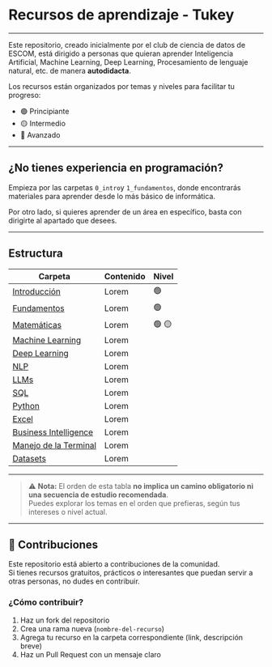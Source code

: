 # Recursos de aprendizaje - Tukey
---

Este repositorio, creado inicialmente por el club de ciencia de datos de ESCOM,  está dirigido a personas que quieran aprender Inteligencia Artificial, Machine Learning, Deep Learning, Procesamiento de lenguaje natural, etc. de manera **autodidacta**.

Los recursos están organizados por temas y niveles para facilitar tu progreso:

- 🟢 Principiante  
- 🟡 Intermedio  
- 🔴 Avanzado 

---

## ¿No tienes experiencia en programación?

Empieza por las carpetas `0_intro`y `1_fundamentos`, donde encontrarás materiales para aprender desde lo más básico de informática.

Por otro lado, si quieres aprender de un área en específico, basta con dirigirte al apartado que desees.

---

## Estructura

| Carpeta | Contenido | Nivel |
| ------- | --------- | ----- |
| [Introducción](./0_intro/) | Lorem | 🟢 |
| [Fundamentos](./1_fundamentos/Fundamentos.md) | Lorem | 🟢 |
| [Matemáticas](./2_mates/) | Lorem | 🟢 🟡 |
| [Machine Learning](./3_ml/) | Lorem | |
| [Deep Learning](./4_deepl/) | Lorem | |
| [NLP](./5_nlp/) | Lorem | |
| [LLMs](./6_llms/) | Lorem | |
| [SQL](./7_sql/) | Lorem | |
| [Python](./8_python/) | Lorem | |
| [Excel](./9_excel/)| Lorem | |
| [Business Intelligence](./10_bi/)| Lorem | |
| [Manejo de la Terminal](./Terminal/) | Lorem | |
| [Datasets](./Datasets/) | Lorem | |

---

> ⚠️ **Nota:** El orden de esta tabla **no implica un camino obligatorio ni una secuencia de estudio recomendada**.  
> Puedes explorar los temas en el orden que prefieras, según tus intereses o nivel actual.

---

## 🙌 Contribuciones

Este repositorio está abierto a contribuciones de la comunidad.  
Si tienes recursos gratuitos, prácticos o interesantes que puedan servir a otras personas, no dudes en contribuir.

### ¿Cómo contribuir?

1. Haz un fork del repositorio
2. Crea una rama nueva (`nombre-del-recurso`)
3. Agrega tu recurso en la carpeta correspondiente (link, descripción breve)
4. Haz un Pull Request con un mensaje claro

